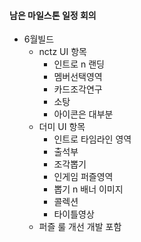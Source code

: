 #### 남은 마일스톤 일정 회의

- 6월빌드
	- nctz UI 항목
		- 인트로 n 랜딩
		- 멤버선택영역
		- 카드조각연구
		- 소탕
		- 아이콘은 대부분
	- 더미 UI 항목
		- 인트로 타임라인 영역
		- 출석부
		- 조각뽑기
		- 인게임 퍼즐영역
		- 뽑기 n 배너 이미지
		- 콜렉션
		- 타이틀영상
	- 퍼즐 룰 개선 개발 포함 

